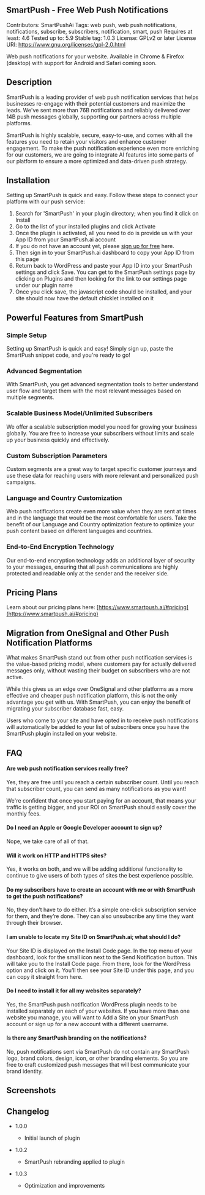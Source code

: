 ## SmartPush - Free Web Push Notifications

Contributors: SmartPushAi
Tags: web push, web push notifications, notifications, subscribe, subscribers, notification, smart, push
Requires at least: 4.6
Tested up to: 5.9
Stable tag: 1.0.3
License: GPLv2 or later
License URI: https://www.gnu.org/licenses/gpl-2.0.html

Web push notifications for your website. Available in Chrome & Firefox (desktop) with support for Android and Safari coming soon.


## Description

SmartPush is a leading provider of web push notification services that helps businesses re-engage with their potential customers and maximize the leads. We've sent more than 76B notifications and reliably delivered over 14B push messages globally, supporting our partners across multiple platforms.

SmartPush is highly scalable, secure, easy-to-use, and comes with all the features you need to retain your visitors and enhance customer engagement. To make the push notification experience even more enriching for our customers, we are going to integrate AI features into some parts of our platform to ensure a more optimized and data-driven push strategy.


## Installation

Setting up SmartPush is quick and easy. Follow these steps to connect your platform with our push service:
1. Search for 'SmartPush' in your plugin directory; when you find it click on Install
2. Go to the list of your installed plugins and click Activate
3. Once the plugin is activated, all you need to do is provide us with your App ID from your SmartPush.ai account
4. If you do not have an account yet, please [sign up for free](https://app.smartpush.ai/register) here.
5. Then sign in to your SmartPush.ai dashboard to copy your App ID from this page
6. Return back to WordPress and paste your App ID into your SmartPush settings and click Save. You can get to the SmartPush settings page by clicking on Plugins and then looking for the link to our settings page under our plugin name
7. Once you click save, the javascript code should be installed, and your site should now have the default chicklet installed on it


## Powerful Features from SmartPush

### Simple Setup

Setting up SmartPush is quick and easy! Simply sign up, paste the SmartPush snippet code, and you're ready to go!

### Advanced Segmentation

With SmartPush, you get advanced segmentation tools to better understand user flow and target them with the most relevant messages based on multiple segments.

### Scalable Business Model/Unlimited Subscribers

We offer a scalable subscription model you need for growing your business globally. You are free to increase your subscribers without limits and scale up your business quickly and effectively.

### Custom Subscription Parameters

Custom segments are a great way to target specific customer journeys and use these data for reaching users with more relevant and personalized push campaigns.

### Language and Country Customization

Web push notifications create even more value when they are sent at times and in the language that would be the most comfortable for users. Take the benefit of our Language and Country optimization feature to optimize your push content based on different languages and countries.

### End-to-End Encryption Technology

Our end-to-end encryption technology adds an additional layer of security to your messages, ensuring that all push communications are highly protected and readable only at the sender and the receiver side.


## Pricing Plans

Learn about our pricing plans here: [https://www.smartpush.ai/#pricing](https://www.smartpush.ai/#pricing)


## Migration from OneSignal and Other Push Notification Platforms

What makes SmartPush stand out from other push notification services is the value-based pricing model, where customers pay for actually delivered messages only, without wasting their budget on subscribers who are not active.

While this gives us an edge over OneSignal and other platforms as a more effective and cheaper push notification platform, this is not the only advantage you get with us. With SmartPush, you can enjoy the benefit of migrating your subscriber database fast, easy.

Users who come to your site and have opted in to receive push notifications will automatically be added to your list of subscribers once you have the SmartPush plugin installed on your website.


## FAQ

#### Are web push notification services really free?

Yes, they are free until you reach a certain subscriber count. Until you reach that subscriber count, you can send as many notifications as you want!

We're confident that once you start paying for an account, that means your traffic is getting bigger, and your ROI on SmartPush should easily cover the monthly fees.

#### Do I need an Apple or Google Developer account to sign up?

Nope, we take care of all of that.

#### Will it work on HTTP and HTTPS sites?

Yes, it works on both, and we will be adding additional functionality to continue to give users of both types of sites the best experience possible.

#### Do my subscribers have to create an account with me or with SmartPush to get the push notifications?

No, they don’t have to do either. It’s a simple one-click subscription service for them, and they’re done. They can also unsubscribe any time they want through their browser.

#### I am unable to locate my Site ID on SmartPush.ai; what should I do?

Your Site ID is displayed on the Install Code page. In the top menu of your dashboard, look for the small icon next to the Send Notification button. This will take you to the Install Code page. From there, look for the WordPress option and click on it. You’ll then see your Site ID under this page, and you can copy it straight from here.

#### Do I need to install it for all my websites separately?

Yes, the SmartPush push notification WordPress plugin needs to be installed separately on each of your websites. If you have more than one website you manage, you will want to Add a Site on your SmartPush account or sign up for a new account with a different username.

#### Is there any SmartPush branding on the notifications?

No, push notifications sent via SmartPush do not contain any SmartPush logo, brand colors, design, icon, or other branding elements. So you are free to craft customized push messages that will best communicate your brand identity.


## Screenshots


## Changelog

- 1.0.0
  - Initial launch of plugin

- 1.0.2
  - SmartPush rebranding applied to plugin

- 1.0.3
  - Optimization and improvements
